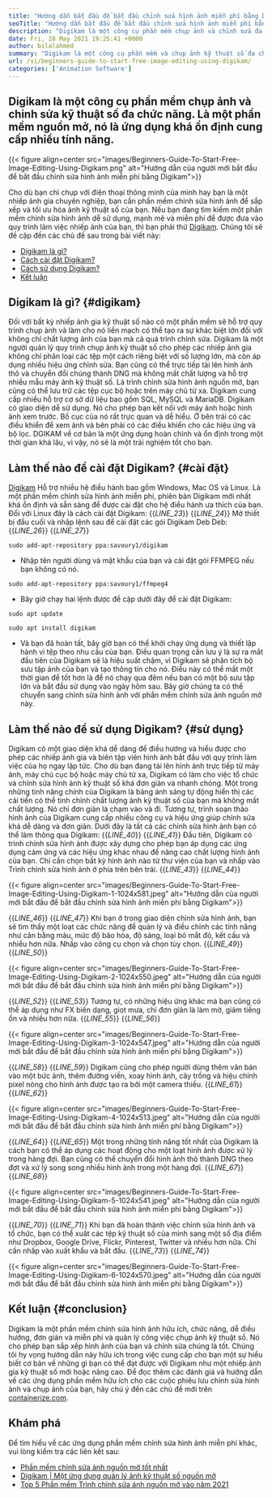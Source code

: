 ```yaml
---
title: "Hướng dẫn bắt đầu để bắt đầu chỉnh sửa hình ảnh miễn phí bằng Digikam" 
seoTitle: "Hướng dẫn bắt đầu để bắt đầu chỉnh sửa hình ảnh miễn phí bằng Digikam" 
description: "Digikam là một công cụ phần mềm chụp ảnh và chỉnh sửa đa chức năng. Là một phần mềm nguồn mở, nó là ứng dụng khá ổn định cung cấp nhiều tính năng." 
date: Fri, 28 May 2021 19:25:41 +0000
author: bilalahmed
summary: "Digikam là một công cụ phần mềm và chụp ảnh kỹ thuật số đa chức năng. Là một phần mềm nguồn mở, nó là ứng dụng khá ổn định cung cấp nhiều tính năng." 
url: /vi/beginners-guide-to-start-free-image-editing-using-digikam/
categories: ['Animation Software']
---
```


## Digikam là một công cụ phần mềm chụp ảnh và chỉnh sửa kỹ thuật số đa chức năng. Là một phần mềm nguồn mở, nó là ứng dụng khá ổn định cung cấp nhiều tính năng.

{{< figure align=center src="images/Beginners-Guide-To-Start-Free-Image-Editing-Using-Digikam.png" alt="Hướng dẫn của người mới bắt đầu để bắt đầu chỉnh sửa hình ảnh miễn phí bằng Digikam">}}

Cho dù bạn chỉ chụp với điện thoại thông minh của mình hay bạn là một nhiếp ảnh gia chuyên nghiệp, bạn cần phần mềm chỉnh sửa hình ảnh để sắp xếp và tối ưu hóa ảnh kỹ thuật số của bạn. Nếu bạn đang tìm kiếm một phần mềm chỉnh sửa hình ảnh dễ sử dụng, mạnh mẽ và miễn phí để được đưa vào quy trình làm việc nhiếp ảnh của bạn, thì bạn phải thử [Digikam][1]. Chúng tôi sẽ đề cập đến các chủ đề sau trong bài viết này:
  * [Digikam là gì?][2]
  * [Cách cài đặt Digikam?][3]
  * [Cách sử dụng Digikam?][4]
  * [Kết luận][5]

## Digikam là gì?   {#digikam}
Đối với bất kỳ nhiếp ảnh gia kỹ thuật số nào có một phần mềm sẽ hỗ trợ quy trình chụp ảnh và làm cho nó liền mạch có thể tạo ra sự khác biệt lớn đối với không chỉ chất lượng ảnh của bạn mà cả quá trình chỉnh sửa. Digikam là một người quản lý quy trình chụp ảnh kỹ thuật số cho phép các nhiếp ảnh gia không chỉ phân loại các tệp một cách riêng biệt với số lượng lớn, mà còn áp dụng nhiều hiệu ứng chỉnh sửa. Bạn cũng có thể trực tiếp tải lên hình ảnh thô và chuyển đổi chúng thành DNG mà không mất chất lượng và hỗ trợ nhiều mẫu máy ảnh kỹ thuật số. Là trình chỉnh sửa hình ảnh nguồn mở, bạn cũng có thể lưu trữ các tệp cục bộ hoặc trên máy chủ từ xa. Digikam cung cấp nhiều hỗ trợ cơ sở dữ liệu bao gồm SQL, MySQL và MariaDB.
Digikam có giao diện dễ sử dụng. Nó cho phép bạn kết nối với máy ảnh hoặc hình ảnh xem trước. Bố cục của nó rất trực quan và dễ hiểu. Ở bên trái có các điều khiển để xem ảnh và bên phải có các điều khiển cho các hiệu ứng và bộ lọc. DGIKAM về cơ bản là một ứng dụng hoàn chỉnh và ổn định trong một thời gian khá lâu, vì vậy, nó sẽ là một trải nghiệm tốt cho bạn.

## Làm thế nào để cài đặt Digikam?   {#cài đặt}
[Digikam][1] Hỗ trợ nhiều hệ điều hành bao gồm Windows, Mac OS và Linux. Là một phần mềm chỉnh sửa hình ảnh miễn phí, phiên bản Digikam mới nhất khá ổn định và sẵn sàng để được cài đặt cho hệ điều hành ưa thích của bạn.
Đối với Linux đây là cách cài đặt Digikam:
{{_LINE_23_}}
{{_LINE_24_}}
    Mở thiết bị đầu cuối và nhập lệnh sau để cài đặt các gói Digikam Deb Deb:
{{_LINE_26_}}
{{_LINE_27_}}
```
sudo add-apt-repository ppa:savoury1/digikam
```
  * Nhập tên người dùng và mật khẩu của bạn và cài đặt gói FFMPEG nếu bạn không có nó.
```
sudo add-apt-repository ppa:savoury1/ffmpeg4
```
  * Bây giờ chạy hai lệnh được đề cập dưới đây để cài đặt Digikam:
```
sudo apt update
```
```
sudo apt install digikam
```
  * Và bạn đã hoàn tất, bây giờ bạn có thể khởi chạy ứng dụng và thiết lập hành vi tệp theo nhu cầu của bạn.
Điều quan trọng cần lưu ý là sự ra mắt đầu tiên của Digikam sẽ là hiệu suất chậm, vì Digikam sẽ phân tích bộ sưu tập ảnh của bạn và tạo thông tin cho nó. Điều này có thể mất một thời gian để tốt hơn là để nó chạy qua đêm nếu bạn có một bộ sưu tập lớn và bắt đầu sử dụng vào ngày hôm sau. Bây giờ chúng ta có thể chuyển sang chỉnh sửa hình ảnh với phần mềm chỉnh sửa ảnh nguồn mở này.

## Làm thế nào để sử dụng Digikam?   {#sử dụng}
Digikam có một giao diện khá dễ dàng để điều hướng và hiểu được cho phép các nhiếp ảnh gia và biên tập viên hình ảnh bắt đầu với quy trình làm việc của họ ngay lập tức. Cho dù bạn đang tải lên hình ảnh trực tiếp từ máy ảnh, máy chủ cục bộ hoặc máy chủ từ xa, Digikam có làm cho việc tổ chức và chỉnh sửa hình ảnh kỹ thuật số khá đơn giản và nhanh chóng.
Một trong những tính năng chính của Digikam là bảng ánh sáng tự động hiển thị các cải tiến có thể tinh chỉnh chất lượng ảnh kỹ thuật số của bạn mà không mất chất lượng. Nó chỉ đơn giản là chạm vào và đi. Tương tự, trình soạn thảo hình ảnh của Digikam cung cấp nhiều công cụ và hiệu ứng giúp chỉnh sửa khá dễ dàng và đơn giản.
Dưới đây là tất cả các chỉnh sửa hình ảnh bạn có thể làm thông qua Digikam:
{{_LINE_40_}}
{{_LINE_41_}}
    Đầu tiên, Digikam có trình chỉnh sửa hình ảnh được xây dựng cho phép bạn áp dụng các ứng dụng cảm ứng và các hiệu ứng khác nhau để nâng cao chất lượng hình ảnh của bạn. Chỉ cần chọn bất kỳ hình ảnh nào từ thư viện của bạn và nhấp vào Trình chỉnh sửa hình ảnh ở phía trên bên trái.
{{_LINE_43_}}
{{_LINE_44_}}

{{< figure align=center src="images/Beginners-Guide-To-Start-Free-Image-Editing-Using-Digikam-1-1024x581.jpeg" alt="Hướng dẫn của người mới bắt đầu để bắt đầu chỉnh sửa hình ảnh miễn phí bằng Digikam">}}

{{_LINE_46_}}
{{_LINE_47_}}
    Khi bạn ở trong giao diện chỉnh sửa hình ảnh, bạn sẽ tìm thấy một loạt các chức năng để quản lý và điều chỉnh các tính năng như cân bằng màu, mức độ bão hòa, độ sáng, loại bỏ mắt đỏ, kết cấu và nhiều hơn nữa. Nhấp vào công cụ chọn và chọn tùy chọn.
{{_LINE_49_}}
{{_LINE_50_}}

{{< figure align=center src="images/Beginners-Guide-To-Start-Free-Image-Editing-Using-Digikam-2-1024x550.jpeg" alt="Hướng dẫn của người mới bắt đầu để bắt đầu chỉnh sửa hình ảnh miễn phí bằng Digikam">}}

{{_LINE_52_}}
{{_LINE_53_}}
    Tương tự, có những hiệu ứng khác mà bạn cũng có thể áp dụng như FX biến dạng, giọt mưa, chỉ đơn giản là làm mờ, giảm tiếng ồn và nhiều hơn nữa.
{{_LINE_55_}}
{{_LINE_56_}}

{{< figure align=center src="images/Beginners-Guide-To-Start-Free-Image-Editing-Using-Digikam-3-1024x547.jpeg" alt="Hướng dẫn của người mới bắt đầu để bắt đầu chỉnh sửa hình ảnh miễn phí bằng Digikam">}}

{{_LINE_58_}}
{{_LINE_59_}}
    Digikam cũng cho phép người dùng thêm văn bản vào một bức ảnh, thêm đường viền, xoay hình ảnh, cây trồng và hiệu chỉnh pixel nóng cho hình ảnh được tạo ra bởi một camera thiếu.
{{_LINE_61_}}
{{_LINE_62_}}

{{< figure align=center src="images/Beginners-Guide-To-Start-Free-Image-Editing-Using-Digikam-4-1024x513.jpeg" alt="Hướng dẫn của người mới bắt đầu để bắt đầu chỉnh sửa hình ảnh miễn phí bằng Digikam">}}

{{_LINE_64_}}
{{_LINE_65_}}
    Một trong những tính năng tốt nhất của Digikam là cách bạn có thể áp dụng các hoạt động cho một loạt hình ảnh được xử lý trong hàng đợi. Bạn cũng có thể chuyển đổi hình ảnh thô thành DNG theo đợt và xử lý song song nhiều hình ảnh trong một hàng đợi.
{{_LINE_67_}}
{{_LINE_68_}}

{{< figure align=center src="images/Beginners-Guide-To-Start-Free-Image-Editing-Using-Digikam-5-1024x541.jpeg" alt="Hướng dẫn của người mới bắt đầu để bắt đầu chỉnh sửa hình ảnh miễn phí bằng Digikam">}}

{{_LINE_70_}}
{{_LINE_71_}}
    Khi bạn đã hoàn thành việc chỉnh sửa hình ảnh và tổ chức, bạn có thể xuất các tệp kỹ thuật số của mình sang một số địa điểm như Dropbox, Google Drive, Flickr, Pinterest, Twitter và nhiều hơn nữa. Chỉ cần nhấp vào xuất khẩu và bắt đầu.
{{_LINE_73_}}
{{_LINE_74_}}

{{< figure align=center src="images/Beginners-Guide-To-Start-Free-Image-Editing-Using-Digikam-6-1024x570.jpeg" alt="Hướng dẫn của người mới bắt đầu để bắt đầu chỉnh sửa hình ảnh miễn phí bằng Digikam">}}


## Kết luận   {#conclusion}
Digikam là một phần mềm chỉnh sửa hình ảnh hữu ích, chức năng, dễ điều hướng, đơn giản và miễn phí và quản lý công việc chụp ảnh kỹ thuật số. Nó cho phép bạn sắp xếp hình ảnh của bạn và chỉnh sửa chúng là tốt. Chúng tôi hy vọng hướng dẫn này hữu ích trong việc cung cấp cho bạn một sự hiểu biết cơ bản về những gì bạn có thể đạt được với Digikam như một nhiếp ảnh gia kỹ thuật số mới hoặc nâng cao. Để đọc thêm các đánh giá và hướng dẫn về các ứng dụng phần mềm hữu ích cho các cuộc phiêu lưu chỉnh sửa hình ảnh và chụp ảnh của bạn, hãy chú ý đến các chủ đề mới trên [containerize.com][6].

## Khám phá
Để tìm hiểu về các ứng dụng phần mềm chỉnh sửa hình ảnh miễn phí khác, vui lòng kiểm tra các liên kết sau:
  * [Phần mềm chỉnh sửa ảnh nguồn mở tốt nhất][7]
  * [Digikam | Một ứng dụng quản lý ảnh kỹ thuật số nguồn mở][1]
  * [Top 5 Phần mềm Trình chỉnh sửa ảnh nguồn mở vào năm 2021][8]

  
[1]: https://products.containerize.com/photo-editing-software/digikam/
[2]: #digikam
[3]: #install
[4]: #use
[5]: #conclusion
[6]: https://blog.containerize.com/
[7]: https://products.containerize.com/photo-editing-software/
[8]: https://blog.containerize.com/photo-editing-software/top-5-open-source-photo-editor-software-in-2021/
